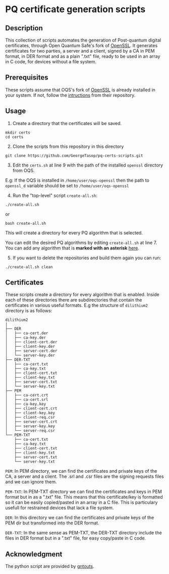 # PQ certificate generation scripts

## Description

This collection of scripts automates the generation of Post-quantum digital certificates, through Open Quantum Safe's fork of [OpenSSL](https://github.com/open-quantum-safe/openssl). It generates certificates for two parties, a server and a client, signed by a CA in PEM format, in DER format and as a plain ".txt" file, ready to be used in an array in C code, for devices without a file system.


## Prerequisites

These scripts assume that OQS's fork of [OpenSSL](https://github.com/open-quantum-safe/openssl) is already installed in your system. If not, follow the [intructions](https://github.com/open-quantum-safe/openssl#quickstart) from their repository.

## Usage

1. Create a directory that the certificates will be saved.

```
mkdir certs
cd certs
```

2. Clone the scripts from this repository in this directory

```
git clone https://github.com/GeorgeTasop/pq-certs-scripts.git
```

3. Edit the `certs.sh` at line 9 with the path of the installed `openssl` directory from OQS.

E.g: If the OQS is installed in `/home/user/oqs-openssl` then the path to `openssl_d` variable should be set to `/home/user/oqs-openssl`


4. Run the "top-level" script `create-all.sh`:

```
./create-all.sh
```
or
```
bash create-all.sh
```

 This will create a directory for every PQ algorithm that is selected.

You can edit the desired PQ algorithms by editing `create-all.sh` at line 7. You can add any algorithm that is **marked with an asterisk** [here](https://github.com/open-quantum-safe/openssl#authentication).

5. If you want to delete the repositories and build them again you can run:

```
./create-all.sh clean
```

## Certificates

These scripts create a directory for every algorithm that is enabled. Inside each of these directories there are subdirectories that contain the certificates in various useful formats. E.g the structure of `dilithium2` directory is as follows:

```
dilithium2
|
├── DER
│   ├── ca-cert.der
│   ├── ca-key.der
│   ├── client-cert.der
│   ├── client-key.der
│   ├── server-cert.der
│   └── server-key.der
├── DER-TXT
│   ├── ca-cert.txt
│   ├── ca-key.txt
│   ├── client-cert.txt
│   ├── client-key.txt
│   ├── server-cert.txt
│   └── server-key.txt
├── PEM
│   ├── ca-cert.crt
│   ├── ca-cert.srl
│   ├── ca-key.key
│   ├── client-cert.crt
│   ├── client-key.key
│   ├── client-req.csr
│   ├── server-cert.crt
│   ├── server-key.key
│   └── server-req.csr
└── PEM-TXT
    ├── ca-cert.txt
    ├── ca-key.txt
    ├── client-cert.txt
    ├── client-key.txt
    ├── server-cert.txt
    └── server-key.txt
```

`PEM`: In PEM directory, we can find the certificates and private keys of the CA, a server and a client. The .srl and .csr files are the signing requests files and we can ignore them. 

`PEM-TXT`: In PEM-TXT directory we can find the certificates and keys in PEM format but in as a ".txt" file. This means that this certificate/key is formatted so it can be easily copied/pasted in an array in a C file. This is particulary usefull for restrained devices that lack a file system.

`DER`: In this directory we can find the certificates and private keys of the PEM dir but transformed into the DER format.

`DER-TXT`: In the same sense as PEM-TXT, the DER-TXT directory include the files in DER format but in a ".txt" file, for easy copy/paste in C code.

## Acknowledgment

The python script are provided by [gntouts](https://github.com/gntouts).
